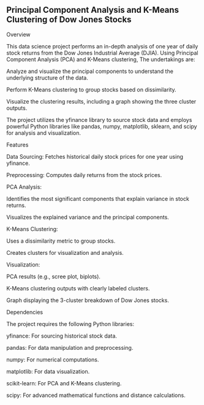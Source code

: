 ## Principal Component Analysis and K-Means Clustering of Dow Jones Stocks

Overview

This data science project performs an in-depth analysis of one year of daily stock returns from the Dow Jones Industrial Average (DJIA). Using Principal Component Analysis (PCA) and K-Means clustering, The undertakings are:

Analyze and visualize the principal components to understand the underlying structure of the data.

Perform K-Means clustering to group stocks based on dissimilarity.

Visualize the clustering results, including a graph showing the three cluster outputs.

The project utilizes the yfinance library to source stock data and employs powerful Python libraries like pandas, numpy, matplotlib, sklearn, and scipy for analysis and visualization.

Features

Data Sourcing: Fetches historical daily stock prices for one year using yfinance.

Preprocessing: Computes daily returns from the stock prices.

PCA Analysis:

Identifies the most significant components that explain variance in stock returns.

Visualizes the explained variance and the principal components.

K-Means Clustering:

Uses a dissimilarity metric to group stocks.

Creates clusters for visualization and analysis.

Visualization:

PCA results (e.g., scree plot, biplots).

K-Means clustering outputs with clearly labeled clusters.

Graph displaying the 3-cluster breakdown of Dow Jones stocks.

Dependencies

The project requires the following Python libraries:

yfinance: For sourcing historical stock data.

pandas: For data manipulation and preprocessing.

numpy: For numerical computations.

matplotlib: For data visualization.

scikit-learn: For PCA and K-Means clustering.

scipy: For advanced mathematical functions and distance calculations.
